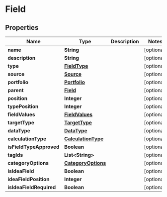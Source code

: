 
# Field

## Properties
Name | Type | Description | Notes
------------ | ------------- | ------------- | -------------
**name** | **String** |  |  [optional]
**description** | **String** |  |  [optional]
**type** | [**FieldType**](FieldType.md) |  |  [optional]
**source** | [**Source**](Source.md) |  |  [optional]
**portfolio** | [**Portfolio**](Portfolio.md) |  |  [optional]
**parent** | [**Field**](Field.md) |  |  [optional]
**position** | **Integer** |  |  [optional]
**typePosition** | **Integer** |  |  [optional]
**fieldValues** | [**FieldValues**](FieldValues.md) |  |  [optional]
**targetType** | [**TargetType**](TargetType.md) |  |  [optional]
**dataType** | [**DataType**](DataType.md) |  |  [optional]
**calculationType** | [**CalculationType**](CalculationType.md) |  |  [optional]
**isFieldTypeApproved** | **Boolean** |  |  [optional]
**tagIds** | **List&lt;String&gt;** |  |  [optional]
**categoryOptions** | [**CategoryOptions**](CategoryOptions.md) |  |  [optional]
**isIdeaField** | **Boolean** |  |  [optional]
**ideaFieldPosition** | **Integer** |  |  [optional]
**isIdeaFieldRequired** | **Boolean** |  |  [optional]



